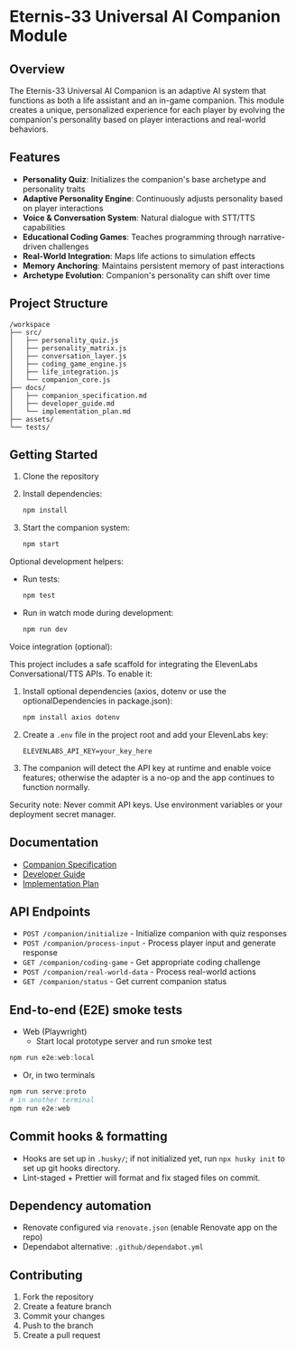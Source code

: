 # Eternis-33 Universal AI Companion Module

## Overview
The Eternis-33 Universal AI Companion is an adaptive AI system that functions as both a life assistant and an in-game companion. This module creates a unique, personalized experience for each player by evolving the companion's personality based on player interactions and real-world behaviors.

## Features
- **Personality Quiz**: Initializes the companion's base archetype and personality traits
- **Adaptive Personality Engine**: Continuously adjusts personality based on player interactions
- **Voice & Conversation System**: Natural dialogue with STT/TTS capabilities
- **Educational Coding Games**: Teaches programming through narrative-driven challenges
- **Real-World Integration**: Maps life actions to simulation effects
- **Memory Anchoring**: Maintains persistent memory of past interactions
- **Archetype Evolution**: Companion's personality can shift over time

## Project Structure
```
/workspace
├── src/
│   ├── personality_quiz.js
│   ├── personality_matrix.js
│   ├── conversation_layer.js
│   ├── coding_game_engine.js
│   ├── life_integration.js
│   └── companion_core.js
├── docs/
│   ├── companion_specification.md
│   ├── developer_guide.md
│   └── implementation_plan.md
├── assets/
└── tests/
```

## Getting Started
1. Clone the repository
2. Install dependencies:

   ```bash
   npm install
   ```
3. Start the companion system:

   ```bash
   npm start
   ```

Optional development helpers:

- Run tests:

   ```bash
   npm test
   ```

- Run in watch mode during development:

   ```bash
   npm run dev
   ```

Voice integration (optional):

This project includes a safe scaffold for integrating the ElevenLabs Conversational/TTS APIs. To enable it:

1. Install optional dependencies (axios, dotenv or use the optionalDependencies in package.json):

    ```bash
    npm install axios dotenv
    ```

2. Create a `.env` file in the project root and add your ElevenLabs key:

    ```env
    ELEVENLABS_API_KEY=your_key_here
    ```

3. The companion will detect the API key at runtime and enable voice features; otherwise the adapter is a no-op and the app continues to function normally.

Security note: Never commit API keys. Use environment variables or your deployment secret manager.

## Documentation

- [Companion Specification](docs/companion_specification.md)
- [Developer Guide](docs/developer_guide.md)
- [Implementation Plan](docs/implementation_plan.md)

## API Endpoints

- `POST /companion/initialize` - Initialize companion with quiz responses
- `POST /companion/process-input` - Process player input and generate response
- `GET /companion/coding-game` - Get appropriate coding challenge
- `POST /companion/real-world-data` - Process real-world actions
- `GET /companion/status` - Get current companion status

## End-to-end (E2E) smoke tests

- Web (Playwright)
  - Start local prototype server and run smoke test

```powershell
npm run e2e:web:local
```

- Or, in two terminals

```powershell
npm run serve:proto
# in another terminal
npm run e2e:web
```

## Commit hooks & formatting

- Hooks are set up in `.husky/`; if not initialized yet, run `npx husky init` to set up git hooks directory.
- Lint-staged + Prettier will format and fix staged files on commit.

## Dependency automation

- Renovate configured via `renovate.json` (enable Renovate app on the repo)
- Dependabot alternative: `.github/dependabot.yml`

## Contributing

1. Fork the repository
2. Create a feature branch
3. Commit your changes
4. Push to the branch
5. Create a pull request
